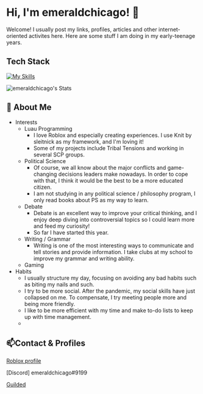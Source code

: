 # Hi, I'm emeraldchicago! 👋

Welcome! I usually post my links, profiles, articles and other internet-oriented activites here.
Here are some stuff I am doing in my early-teenage years.


## Tech Stack
[![My Skills](https://skillicons.dev/icons?i=lua,robloxstudio,vscode)](https://skillicons.dev)

![emeraldchicago's Stats](https://github-readme-stats.vercel.app/api?username=emeraldchicago&theme=vue-dark&show_icons=true&hide_border=true&count_private=true)

## 🚀 About Me
- Interests
  - Luau Programming
    - I love Roblox and especially creating experiences. I use Knit by sleitnick as my framework, and I'm loving it!
    - Some of my projects include Tribal Tensions and working in several SCP groups.
  - Political Science
    - Of course, we all know about the major conflicts and game-changing decisions leaders make nowadays. In order to cope with that, I think it would be the best to be a more educated citizen.
    - I am not studying in any political science / philosophy program, I only read books about PS as my way to learn.
  - Debate
    - Debate is an excellent way to improve your critical thinking, and I enjoy deep diving into controversial topics so I could learn more and feed my curiosity!
    - So far I have started this year.
  - Writing / Grammar
    - Writing is one of the most interesting ways to communicate and tell stories and provide information. I take clubs at my school to improve my grammar and writing ability.
  - Gaming
- Habits
  - I usually structure my day, focusing on avoiding any bad habits such as biting my nails and such.
  - I try to be more social. After the pandemic, my social skills have just collapsed on me. To compensate, I try meeting people more and being more friendly.
  - I like to be more efficient with my time and make to-do lists to keep up with time management.
  - 
## 📫Contact & Profiles

  [Roblox profile](https://www.roblox.com/users/294265944/profile)
  
  [Discord] emeraldchicago#9199

  [Guilded](https://www.guilded.gg/u/TheNextYosef)

<!--

Here are some ideas to get you started:

- 🔭 I’m currently working on ...
- 🌱 I’m currently learning ...
- 👯 I’m looking to collaborate on ...
- 🤔 I’m looking for help with ...
- 💬 Ask me about ...
- 📫 How to reach me: ...
- 😄 Pronouns: ...
- ⚡ Fun fact: ...
-->
